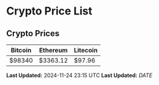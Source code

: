 # Crypto Price List

## Crypto Prices
| Bitcoin | Ethereum | Litecoin |
| ------- | -------- | -------- |
| $98340 | $3363.12 | $97.96 |
**Last Updated:** 2024-11-24 23:15 UTC
**Last Updated:** $DATE$
